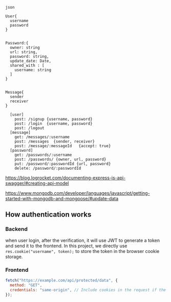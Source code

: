 ```
json

User{
  username
  password
}


Password:{
  owner: string
  url: string,
  password: string,
  update_date: Date,
  shared_with : [
    username: string
  ]
}


Message{
  sender
  receiver
}
```

```
  [user]
    post: /signup {username, password}
    post: /login  {username, password}
    post: /logout
  [message]
    get: /messages/:username
    post: /messages  {sender, receiver}
    post: /message/:messageId   {accept: true}
  [password]
    get: /passwords/:username
    post: /passwords/ {owner, url, password}
    put: /password/:passwordId {url, password}
    delete: /password/:passwordId
```

https://blog.logrocket.com/documenting-express-js-api-swagger/#creating-api-model

https://www.mongodb.com/developer/languages/javascript/getting-started-with-mongodb-and-mongoose/#update-data

## How authentication works

### Backend

when user login, after the verification, it will use JWT to generate a token and send it to the frontend. In this project, we directly use `res.cookie("username", token);` to store the token in the browser cookie storage.

### Frontend

```js
fetch("https://example.com/api/protected/data", {
  method: "GET",
  credentials: "same-origin", // Include cookies in the request if the request is to the same origin
});
```
